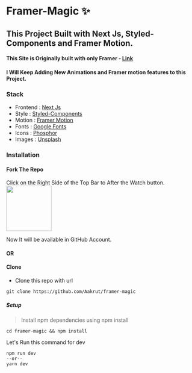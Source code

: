 # Framer-Magic ✨

## This Project Built with Next Js, Styled-Components and Framer Motion.

#### This Site is Originally built with only Framer - <a href="https://www.youtube.com/watch?v=0korQqBgJ_o" rel="noreferrer" target="_blank">Link</a>

#### I Will Keep Adding New Animations and Framer motion features to this Project.

### Stack

- Frontend : [Next Js](https://nextjs.org/)
- Style : [Styled-Components](https://styled-components.com/)
- Motion : [Framer Motion](https://www.framer.com/motion/)
- Fonts : [Google Fonts](https://fonts.google.com/)
- Icons : [Phosphor](https://phosphoricons.com/)
- Images : [Unsplash](https://unsplash.com/)


### Installation

####  Fork The Repo 

Click on the Right Side of the Top Bar to After the Watch button. <img src="https://upload.wikimedia.org/wikipedia/commons/3/38/GitHub_Fork_Button.png" width="120px" />

Now It will be available in GitHub Account.

#### OR

#### Clone

- Clone this repo with url

```shell
git clone https://github.com/Aakrut/framer-magic
```

##### Setup

> Install npm dependencies using npm install

```shell
cd framer-magic && npm install
```

Let's Run this command for dev

```shell
npm run dev
--or--
yarn dev
```
